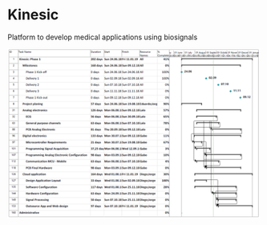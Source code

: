 # Kinesic
Platform to develop medical applications using biosignals


![alt text](https://github.com/EduardoLAV/Kinesic/blob/master/10_Management/10_Planning/Kinesic_Timeline.PNG)
